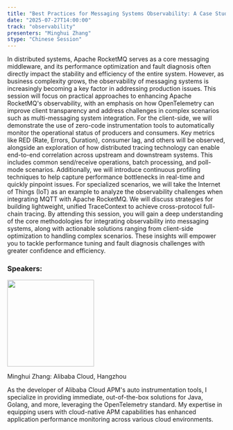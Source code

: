 ```yaml
---
title: "Best Practices for Messaging Systems Observability: A Case Study of Apache RocketMQ & OpenTelemetry"
date: "2025-07-27T14:00:00"
track: "observability"
presenters: "Minghui Zhang"
stype: "Chinese Session"
---
```


In distributed systems, Apache RocketMQ serves as a core messaging middleware, and its performance optimization and fault diagnosis often directly impact the stability and efficiency of the entire system. However, as business complexity grows, the observability of messaging systems is increasingly becoming a key factor in addressing production issues.
This session will focus on practical approaches to enhancing Apache RocketMQ's observability, with an emphasis on how OpenTelemetry can improve client transparency and address challenges in complex scenarios such as multi-messaging system integration. For the client-side, we will demonstrate the use of zero-code instrumentation tools to automatically monitor the operational status of producers and consumers. Key metrics like RED (Rate, Errors, Duration), consumer lag, and others will be observed, alongside an exploration of how distributed tracing technology can enable end-to-end correlation across upstream and downstream systems. This includes common send/receive operations, batch processing, and poll-mode scenarios. Additionally, we will introduce continuous profiling techniques to help capture performance bottlenecks in real-time and quickly pinpoint issues.
For specialized scenarios, we will take the Internet of Things (IoT) as an example to analyze the observability challenges when integrating MQTT with Apache RocketMQ. We will discuss strategies for building lightweight, unified TraceContext to achieve cross-protocol full-chain tracing.
By attending this session, you will gain a deep understanding of the core methodologies for integrating observability into messaging systems, along with actionable solutions ranging from client-side optimization to handling complex scenarios. These insights will empower you to tackle performance tuning and fault diagnosis challenges with greater confidence and efficiency.

### Speakers:


<img src="https://sessionize.com/image/9377-400o400o1-Ugp4XdU1Y7Gr49zsJjkss6.jpg" width="200" /><br/>

Minghui Zhang: Alibaba Cloud, Hangzhou

As the developer of Alibaba Cloud APM's auto instrumentation tools, I specialize in providing immediate, out-of-the-box solutions for Java, Golang, and more, leveraging the OpenTelemetry standard. My expertise in equipping users with cloud-native APM capabilities has enhanced application performance monitoring across various cloud environments.